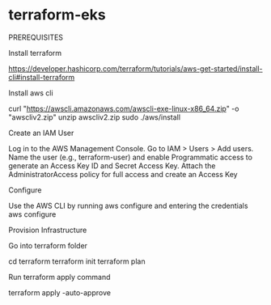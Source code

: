 # terraform-eks

PREREQUISITES

Install terraform

https://developer.hashicorp.com/terraform/tutorials/aws-get-started/install-cli#install-terraform

Install aws cli

curl "https://awscli.amazonaws.com/awscli-exe-linux-x86_64.zip" -o "awscliv2.zip"
unzip awscliv2.zip
sudo ./aws/install

Create an IAM User

Log in to the AWS Management Console.
Go to IAM > Users > Add users.
Name the user (e.g., terraform-user) and enable Programmatic access to generate an Access Key ID and Secret Access Key.
Attach the AdministratorAccess policy for full access and create an Access Key

Configure

Use the AWS CLI by running aws configure and entering the credentials
aws configure

Provision Infrastructure

Go into terraform folder

cd terraform
terraform init
terraform plan

Run terraform apply command

terraform apply -auto-approve